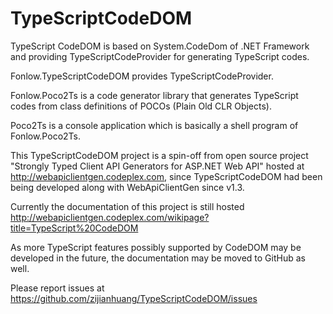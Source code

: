 # TypeScriptCodeDOM
TypeScript CodeDOM is based on System.CodeDom of .NET Framework and providing TypeScriptCodeProvider for generating TypeScript codes.

Fonlow.TypeScriptCodeDOM provides TypeScriptCodeProvider.

Fonlow.Poco2Ts is a code generator library that generates TypeScript codes from class definitions of POCOs (Plain Old CLR Objects).

Poco2Ts is a console application which is basically a shell program of Fonlow.Poco2Ts.

This TypeScriptCodeDOM project is a spin-off from open source project "Strongly Typed Client API Generators for ASP.NET Web API" hosted at http://webapiclientgen.codeplex.com, since TypeScriptCodeDOM had been being developed along with WebApiClientGen since v1.3.

Currently the documentation of this project is still hosted http://webapiclientgen.codeplex.com/wikipage?title=TypeScript%20CodeDOM

As more TypeScript features possibly supported by CodeDOM may be developed in the future, the documentation may be moved to GitHub as well.

Please report issues at https://github.com/zijianhuang/TypeScriptCodeDOM/issues

